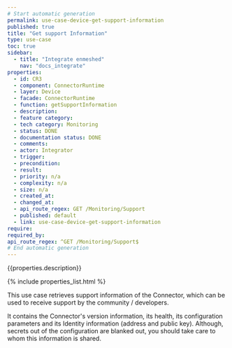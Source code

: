 ```yaml
---
# Start automatic generation
permalink: use-case-device-get-support-information
published: true
title: "Get support Information"
type: use-case
toc: true
sidebar:
  - title: "Integrate enmeshed"
    nav: "docs_integrate"
properties:
  - id: CR3
  - component: ConnectorRuntime
  - layer: Device
  - facade: ConnectorRuntime
  - function: getSupportInformation
  - description:
  - feature category:
  - tech category: Monitoring
  - status: DONE
  - documentation status: DONE
  - comments:
  - actor: Integrator
  - trigger:
  - precondition:
  - result:
  - priority: n/a
  - complexity: n/a
  - size: n/a
  - created_at:
  - changed_at:
  - api_route_regex: GET /Monitoring/Support
  - published: default
  - link: use-case-device-get-support-information
require:
required_by:
api_route_regex: ^GET /Monitoring/Support$
# End automatic generation
---
```


{{properties.description}}

{% include properties_list.html %}

This use case retrieves support information of the Connector, which can be used to receive support by the community / developers.

It contains the Connector's version information, its health, its configuration parameters and its Identity information (address and public key). Although, secrets out of the configuration are blanked out, you should take care to whom this information is shared.
